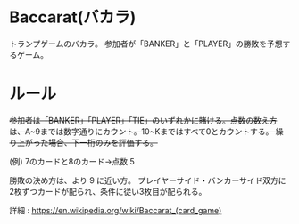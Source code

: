 # Baccarat(バカラ)
トランプゲームのバカラ。
参加者が「BANKER」と「PLAYER」の勝敗を予想するゲーム。

# ルール
~~参加者は「BANKER」「PLAYER」「TIE」のいずれかに賭ける。点数の数え方は、A~9までは数字通りにカウント。10~Kまではすべて0とカウントする。
繰り上がった場合、下一桁のみを評価する。~~

(例) 7のカードと8のカード→点数 5

勝敗の決め方は、より 9 に近い方。
プレイヤーサイド・バンカーサイド双方に2枚ずつカードが配られ、条件に従い3枚目が配られる。

詳細 : https://en.wikipedia.org/wiki/Baccarat_(card_game)

